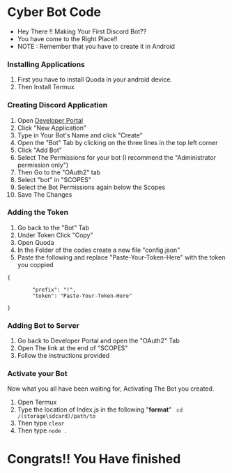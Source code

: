 # Cyber Bot Code

- Hey There !!  Making Your First Discord Bot??
- You have come to the Right Place!! 
- NOTE : Remember that you have to create it in Android

### Installing Applications

1. First you have to install Quoda in your android device.
2. Then Install Termux

### Creating Discord Application

1. Open [Developer Portal](https://discord.com/developers/applications)
2. Click "New Application"
3. Type in Your Bot's Name and click "Create"
4. Open the "Bot" Tab by clicking on the three lines in the top left corner
5. Click "Add Bot"
6. Select The Permissions for your bot (I recommend the "Administrator permission only")
7. Then Go to the "OAuth2" tab
8. Select "bot" in "SCOPES"
9. Select the Bot Permissions again below the Scopes
10. Save The Changes

### Adding the Token

1. Go back to the "Bot" Tab
2. Under Token Click "Copy"
3. Open Quoda
4. In the Folder of the codes create a new file "config.json"
5. Paste the following and replace "Paste-Your-Token-Here" with the token you coppied
```
{
	
	 	"prefix": "!",
	 	"token": "Paste-Your-Token-Here"
	 	 
}
```

### Adding Bot to Server

1. Go back to Developer Portal and open the "OAuth2" Tab
2. Open The link at the end of "SCOPES"
3. Follow the instructions provided

### Activate your Bot

Now what you all have been waiting for, Activating The Bot you created.

1. Open Termux
2. Type the location of Index.js in the following "**format**"
` cd /(storage\sdcard)/path/to`
3. Then type 
`clear`
4. Then type
`node .`
# Congrats!! You Have finished
